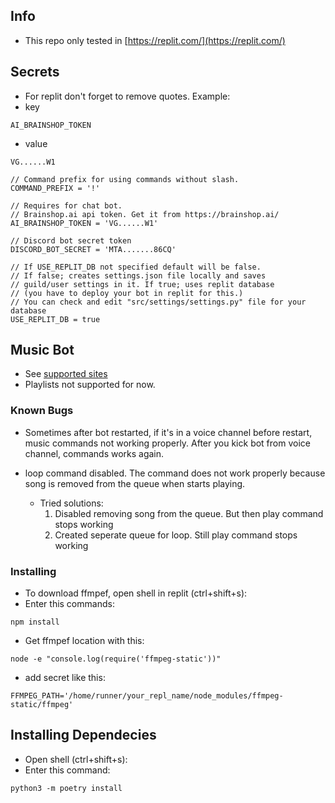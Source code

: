 ## Info

- This repo only tested in [https://replit.com/](https://replit.com/)

## Secrets

- For replit don't forget to remove quotes. Example:
- key
```
AI_BRAINSHOP_TOKEN
```
- value
```
VG......W1
```

```
// Command prefix for using commands without slash.
COMMAND_PREFIX = '!'

// Requires for chat bot.
// Brainshop.ai api token. Get it from https://brainshop.ai/
AI_BRAINSHOP_TOKEN = 'VG......W1'

// Discord bot secret token
DISCORD_BOT_SECRET = 'MTA.......86CQ'

// If USE_REPLIT_DB not specified default will be false. 
// If false; creates settings.json file locally and saves 
// guild/user settings in it. If true; uses replit database 
// (you have to deploy your bot in replit for this.) 
// You can check and edit "src/settings/settings.py" file for your database
USE_REPLIT_DB = true 
```

## Music Bot

- See [supported sites](https://github.com/yt-dlp/yt-dlp/blob/master/supportedsites.md)
- Playlists not supported for now.

### Known Bugs

- Sometimes after bot restarted, if it's in a voice channel before restart, music commands not working properly. After you kick bot from voice channel, commands works again.

- loop command disabled. The command does not work properly because song is removed from the queue when starts playing.
  - Tried solutions:
    1) Disabled removing song from the queue. But then play command stops working
    2) Created seperate queue for loop. Still play command stops working

### Installing
- To download ffmpef, open shell in replit (ctrl+shift+s):
- Enter this commands:
```
npm install
```

- Get ffmpef location with this:
```
node -e "console.log(require('ffmpeg-static'))"
```

- add secret like this: 
```
FFMPEG_PATH='/home/runner/your_repl_name/node_modules/ffmpeg-static/ffmpeg'
```

## Installing Dependecies
- Open shell (ctrl+shift+s):
- Enter this command:
```
python3 -m poetry install
```